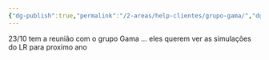 ```yaml
---
{"dg-publish":true,"permalink":"/2-areas/help-clientes/grupo-gama/","dgPassFrontmatter":true,"created":"2025-02-09T00:26:43.739-03:00","updated":"2025-09-16T09:25:56.539-03:00"}
---
```


23/10 tem a reunião com o grupo Gama ... eles querem ver as simulações do LR para proximo ano 
